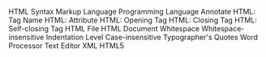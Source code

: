 HTML
Syntax
Markup Language
Programming Language
Annotate
HTML: Tag Name
HTML: Attribute
HTML: Opening Tag
HTML: Closing Tag
HTML: Self-closing Tag
HTML File
HTML Document
Whitespace
Whitespace-insensitive
Indentation Level
Case-insensitive
Typographer's Quotes
Word Processor
Text Editor
XML
HTML5
